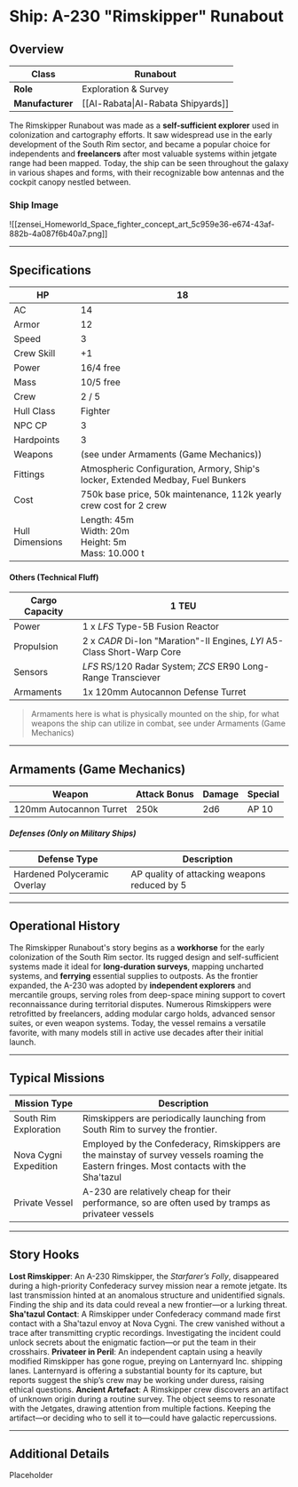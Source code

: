 # Ship: A-230 "Rimskipper" Runabout

## Overview 

| **Class**        | Runabout                           |
| ---------------- | ---------------------------------- |
| **Role**         | Exploration & Survey               |
| **Manufacturer** | [[Al-Rabata\|Al-Rabata Shipyards]] |

The Rimskipper Runabout was made as a **self-sufficient explorer** used in colonization and cartography efforts. It saw widespread use in the early development of the South Rim sector, and became a popular choice for independents and **freelancers** after most valuable systems within jetgate range had been mapped. Today, the ship can be seen throughout the galaxy in various shapes and forms, with their recognizable bow antennas and the cockpit canopy nestled between.
### Ship Image
![[zensei_Homeworld_Space_fighter_concept_art_5c959e36-e674-43af-882b-4a087f6b40a7.png]]

---

## Specifications 

| HP              | 18                                                                              |
| --------------- | ------------------------------------------------------------------------------- |
| AC              | 14                                                                              |
| Armor           | 12                                                                              |
| Speed           | 3                                                                               |
| Crew Skill      | +1                                                                              |
| Power           | 16/4 free                                                                       |
| Mass            | 10/5 free                                                                       |
| Crew            | 2 / 5                                                                           |
| Hull Class      | Fighter                                                                         |
| NPC CP          | 3                                                                               |
| Hardpoints      | 3                                                                               |
| Weapons         | (see under Armaments (Game Mechanics))                                          |
| Fittings        | Atmospheric Configuration, Armory, Ship's locker, Extended Medbay, Fuel Bunkers |
| Cost            | 750k base price, 50k maintenance, 112k yearly crew cost for 2 crew              |
| Hull Dimensions | Length: 45m<br>Width: 20m<br>Height: 5m<br>Mass: 10.000 t                       |
#### Others (Technical Fluff)

| Cargo Capacity | 1 TEU                                                                   |
| -------------- | ----------------------------------------------------------------------- |
| Power          | 1 x _LFS_ Type-5B Fusion Reactor                                        |
| Propulsion     | 2 x _CADR_ Di-Ion "Maration"-II Engines, _LYI_ A5-Class Short-Warp Core |
| Sensors        | _LFS_ RS/120 Radar System; _ZCS_ ER90 Long-Range Transciever            |
| Armaments      | 1x 120mm Autocannon Defense Turret                                      |
> Armaments here is what is physically mounted on the ship, for what weapons the ship can utilize in combat, see under Armaments (Game Mechanics)

---

## Armaments (Game Mechanics)

| **Weapon**              | **Attack Bonus** | **Damage** | **Special** |
| ----------------------- | ---------------- | ---------- | ----------- |
| 120mm Autocannon Turret | 250k             | 2d6        | AP 10       |
##### Defenses (Only on Military Ships)

| **Defense Type**             | **Description**                              |
| ---------------------------- | -------------------------------------------- |
| Hardened Polyceramic Overlay | AP quality of attacking weapons reduced by 5 |

---

## Operational History 

The Rimskipper Runabout's story begins as a **workhorse** for the early colonization of the South Rim sector. Its rugged design and self-sufficient systems made it ideal for **long-duration surveys**, mapping uncharted systems, and **ferrying** essential supplies to outposts. As the frontier expanded, the A-230 was adopted by **independent explorers** and mercantile groups, serving roles from deep-space mining support to covert reconnaissance during territorial disputes. Numerous Rimskippers were retrofitted by freelancers, adding modular cargo holds, advanced sensor suites, or even weapon systems. Today, the vessel remains a versatile favorite, with many models still in active use decades after their initial launch.

---

## Typical Missions 

| **Mission Type**      | **Description**                                                                                                                           |
| --------------------- | ----------------------------------------------------------------------------------------------------------------------------------------- |
| South Rim Exploration | Rimskippers are periodically launching from South Rim to survey the frontier.                                                             |
| Nova Cygni Expedition | Employed by the Confederacy, Rimskippers are the mainstay of survey vessels roaming the Eastern fringes. Most contacts with the Sha'tazul |
| Private Vessel        | A-230 are relatively cheap for their performance, so are often used by tramps as privateer vessels                                        |

---

## Story Hooks 
**Lost Rimskipper**: An A-230 Rimskipper, the _Starfarer’s Folly_, disappeared during a high-priority Confederacy survey mission near a remote jetgate. Its last transmission hinted at an anomalous structure and unidentified signals. Finding the ship and its data could reveal a new frontier—or a lurking threat.
**Sha'tazul Contact**: A Rimskipper under Confederacy command made first contact with a Sha'tazul envoy at Nova Cygni. The crew vanished without a trace after transmitting cryptic recordings. Investigating the incident could unlock secrets about the enigmatic faction—or put the team in their crosshairs.
**Privateer in Peril**: An independent captain using a heavily modified Rimskipper has gone rogue, preying on Lanternyard Inc. shipping lanes. Lanternyard is offering a substantial bounty for its capture, but reports suggest the ship’s crew may be working under duress, raising ethical questions.
**Ancient Artefact**: A Rimskipper crew discovers an artifact of unknown origin during a routine survey. The object seems to resonate with the Jetgates, drawing attention from multiple factions. Keeping the artifact—or deciding who to sell it to—could have galactic repercussions.

---

## Additional Details 

Placeholder
